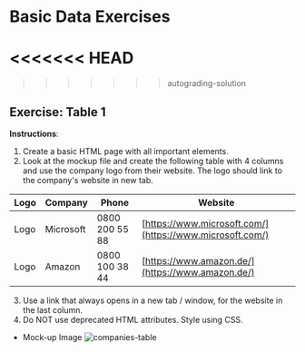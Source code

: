 # Basic Data Exercises
<<<<<<< HEAD
=======
>>>>>>> autograding-solution

## Exercise: Table 1

**Instructions**:

1.  Create a basic HTML page with all important elements.
2.  Look at the mockup file and create the following table with 4 columns and use the company logo from their website. The logo should link to the company's website in new tab.

| Logo | Company   | Phone          | Website                                                  |
| ---- | --------- | -------------- | -------------------------------------------------------- |
| Logo | Microsoft | 0800 200 55 88 | [https://www.microsoft.com/](https://www.microsoft.com/) |
| Logo | Amazon    | 0800 100 38 44 | [https://www.amazon.de/](https://www.amazon.de/)         |

3.  Use a link that always opens in a new tab / window, for the website in the last column.
4.  Do NOT use deprecated HTML attributes. Style using CSS.

* Mock-up Image
![companies-table](/image/mockup.png)